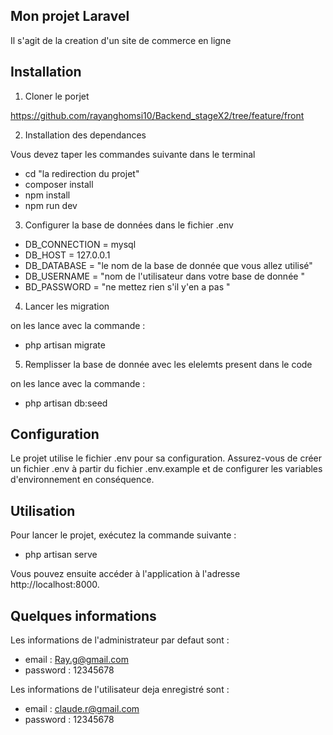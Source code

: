 

## Mon projet Laravel

Il s'agit de la creation d'un site de commerce en ligne


## Installation

1. Cloner le porjet

https://github.com/rayanghomsi10/Backend_stageX2/tree/feature/front

2. Installation des dependances

Vous devez taper les commandes suivante dans le terminal

- cd "la redirection du projet"
- composer install
- npm install
- npm run dev

3. Configurer la base de données dans le fichier .env

- DB_CONNECTION = mysql
- DB_HOST = 127.0.0.1
- DB_DATABASE = "le nom de la base de donnée que vous allez utilisé"
- DB_USERNAME = "nom de l'utilisateur dans votre base de donnée "
- BD_PASSWORD = "ne mettez rien s'il y'en a pas "

4. Lancer les migration

on les lance avec la commande :

- php artisan migrate

5. Remplisser la base de donnée avec les elelemts present dans le code

on les lance avec la commande :

- php artisan db:seed

## Configuration

Le projet utilise le fichier .env pour sa configuration. Assurez-vous de créer un fichier .env à partir du fichier .env.example et de configurer les variables d'environnement en conséquence.

## Utilisation

Pour lancer le projet, exécutez la commande suivante :

- php artisan serve

Vous pouvez ensuite accéder à l'application à l'adresse http://localhost:8000.

## Quelques informations

Les informations de l'administrateur par defaut sont :
- email : Ray.g@gmail.com
- password : 12345678

Les informations de l'utilisateur deja enregistré sont :
- email : claude.r@gmail.com
- password : 12345678
